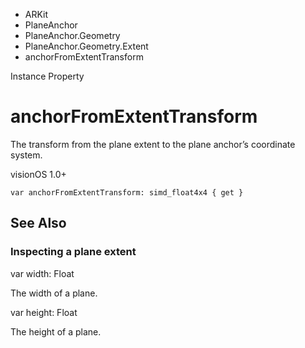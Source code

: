 

- ARKit
- PlaneAnchor
- PlaneAnchor.Geometry
- PlaneAnchor.Geometry.Extent
-  anchorFromExtentTransform 

Instance Property

# anchorFromExtentTransform

The transform from the plane extent to the plane anchor’s coordinate system.

visionOS 1.0+

``` source
var anchorFromExtentTransform: simd_float4x4 { get }
```

## See Also

### Inspecting a plane extent

var width: Float

The width of a plane.

var height: Float

The height of a plane.

